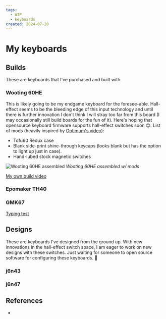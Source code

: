 ```yaml
---
tags:
  - WIP
  - keyboards
created: 2024-07-20
---
```


# My keyboards

## Builds

These are keyboards that I've purchased and built with.

### Wooting 60HE

This is likely going to be my endgame keyboard for the foresee-able. Hall-effect seems to be the bleeding edge of this input technology and until there is further innovation I don't think I will stray too far from this board (I may occasionally still build boards for the fun of it). Here's hoping that opensource keyboard firmware supports hall-effect switches soon 😊. List of mods (heavily inspired by [Optimum's video](https://www.youtube.com/watch?v=EuULrGtbDy4)):

- Tofu60 Redux case
- Blank side-print shine-through keycaps (looks blank but has the option to light up just in case).
- Hand-lubed stock magnetic switches

![Wooting 60HE assembled](https://res.cloudinary.com/drwjkxxud/image/upload/v1721106541/wooting_ok1qsh.png)
*Wooting 60HE assembled w/ mods*

[My own build video](https://youtu.be/q0zwpSPiivQ)

### Epomaker TH40

### GMK67

[Typing test](https://youtu.be/KAHYueb5evo)

## Designs

These are keyboards I've designed from the ground up. With new innovations in the hall-effect switch space, I am eager to work on new designs with these switches. Just waiting for someone to open source software for configuring these keyboards. 👀

### j6n43

### j6n47

## References

- 
